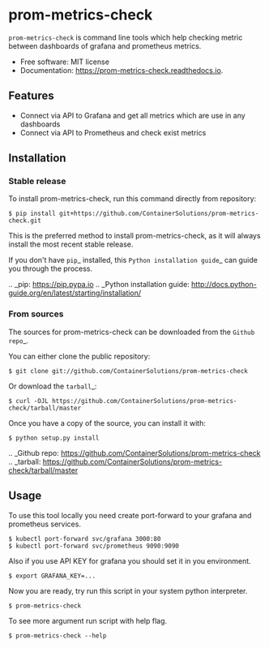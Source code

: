 # prom-metrics-check

`prom-metrics-check` is command line tools which help checking metric between dashboards of grafana and prometheus metrics.

* Free software: MIT license
* Documentation: https://prom-metrics-check.readthedocs.io.


## Features

* Connect via API to Grafana and get all metrics which are use in any dashboards
* Connect via API to Prometheus and check exist metrics


## Installation

### Stable release

To install prom-metrics-check, run this command directly from repository:


    $ pip install git+https://github.com/ContainerSolutions/prom-metrics-check.git


This is the preferred method to install prom-metrics-check, as it will always install the most recent stable release.

If you don't have `pip`_ installed, this `Python installation guide`_ can guide
you through the process.

.. _pip: https://pip.pypa.io
.. _Python installation guide: http://docs.python-guide.org/en/latest/starting/installation/


### From sources

The sources for prom-metrics-check can be downloaded from the `Github repo`_.

You can either clone the public repository:


    $ git clone git://github.com/ContainerSolutions/prom-metrics-check

Or download the `tarball`_:


    $ curl -OJL https://github.com/ContainerSolutions/prom-metrics-check/tarball/master

Once you have a copy of the source, you can install it with:


    $ python setup.py install

.. _Github repo: https://github.com/ContainerSolutions/prom-metrics-check
.. _tarball: https://github.com/ContainerSolutions/prom-metrics-check/tarball/master


## Usage

To use this tool locally you need create port-forward to your grafana and prometheus services.


    $ kubectl port-forward svc/grafana 3000:80
    $ kubectl port-forward svc/prometheus 9090:9090

Also if you use API KEY for grafana you should set it in you environment.


    $ export GRAFANA_KEY=...

Now you are ready, try run this script in your system python interpreter.


    $ prom-metrics-check

To see more argument run script with help flag.


    $ prom-metrics-check --help
